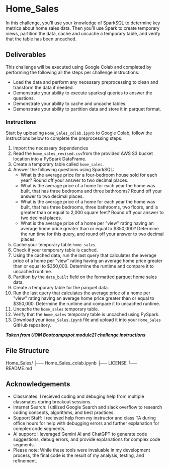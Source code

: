 # Home_Sales
In this challenge, you'll use your knowledge of SparkSQL to determine key metrics about home sales data. Then you'll use Spark to create temporary views, partition the data, cache and uncache a temporary table, and verify that the table has been uncached.

## Deliverables
This challenge will be executed using Google Colab and completed by performing the following all the steps per challenge instructions:
* Load the data and perform any necessary preprocessing to clean and transform the data if needed.
* Demonstrate your ability to execute sparksql queries to answer the questions.
* Demonstrate your ability to cache and uncache tables.
* Demonstrate your ability to partition data and store it in parquet format.

### Instructions
Start by uploading `Home_Sales_colab.ipynb` to Google Colab, follow the instructions below to complete the preprocessing steps.
1) Import the necessary dependencies
2) Read the `home_sales_revised.csv`from the provided AWS S3 bucket location into a PySpark DataFrame.
3) Create a temporary table called `home_sales`.
4) Answer the following questions using SparkSQL:
    * What is the average price for a four-bedroom house sold for each year? Round off your answer to two decimal places.
    * What is the average price of a home for each year the home was built, that has three bedrooms and three bathrooms? Round off your answer to two decimal places.
    * What is the average price of a home for each year the home was built, that has three bedrooms, three bathrooms, two floors, and is greater than or equal to 2,000 square feet? Round off your answer to two decimal places.
    * What is the average price of a home per "view" rating having an average home price greater than or equal to $350,000? Determine the run time for this query, and round off your answer to two decimal places.
5) Cache your temporary table `home_sales`.
6) Check if your temporary table is cached.
7) Using the cached data, run the last query that calculates the average price of a home per "view" rating having an average home price greater than or equal to $350,000. Determine the runtime and compare it to uncached runtime.
8) Partition by the `date_built` field on the formatted parquet home sales data.
9) Create a temporary table for the parquet data.
10) Run the last query that calculates the average price of a home per "view" rating having an average home price greater than or equal to $350,000. Determine the runtime and compare it to uncached runtime.
11) Uncache the `home_sales` temporary table.
12) Verify that the `home_sales` temporary table is uncached using PySpark.
13) Download your `Home_Sales.ipynb` file and upload it into your `Home_Sales` GitHub repository.

***Taken from UOM Bootcampspot module21 challenge instructions***

## File Structure
Home_Sales/
├── Home_Sales_colab.ipynb
├── LICENSE
└── README.md


## Acknowledgements
* Classmates: I recieved coding and debuging help from multiple classmates during breakout sessions.
* Internet Search: I utilized Google Search and slack overflow to research coding concepts, algorithms, and best practices.
* Support Staff: I recieved help from my instructor and class TA during office hours for help with debugging errors and further explanation for complex code segments.
* AI support: I leveraged Gemini AI and ChatGPT to generate code suggestions, debug errors, and provide explanations for complex code segments.
* Please note: While these tools were invaluable in my development process, the final code is the result of my analysis, testing, and refinement.